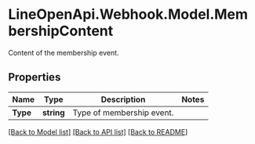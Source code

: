 # LineOpenApi.Webhook.Model.MembershipContent
Content of the membership event.

## Properties

Name | Type | Description | Notes
------------ | ------------- | ------------- | -------------
**Type** | **string** | Type of membership event. | 

[[Back to Model list]](../README.md#documentation-for-models) [[Back to API list]](../README.md#documentation-for-api-endpoints) [[Back to README]](../README.md)


